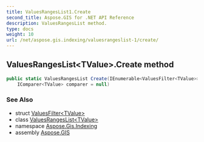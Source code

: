 ```yaml
---
title: ValuesRangesList1.Create
second_title: Aspose.GIS for .NET API Reference
description: ValuesRangesList method. 
type: docs
weight: 10
url: /net/aspose.gis.indexing/valuesrangeslist-1/create/
---
```

## ValuesRangesList&lt;TValue&gt;.Create method

```csharp
public static ValuesRangesList Create(IEnumerable<ValuesFilter<TValue>> filters, 
    IComparer<TValue> comparer = null)
```

### See Also

* struct [ValuesFilter&lt;TValue&gt;](../../valuesfilter-1/)
* class [ValuesRangesList&lt;TValue&gt;](../)
* namespace [Aspose.Gis.Indexing](../../valuesrangeslist-1/)
* assembly [Aspose.GIS](../../../)


